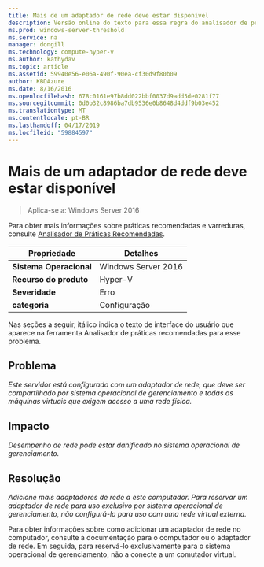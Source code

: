```yaml
---
title: Mais de um adaptador de rede deve estar disponível
description: Versão online do texto para essa regra do analisador de práticas recomendadas.
ms.prod: windows-server-threshold
ms.service: na
manager: dongill
ms.technology: compute-hyper-v
ms.author: kathydav
ms.topic: article
ms.assetid: 59940e56-e06a-490f-90ea-cf30d9f80b09
author: KBDAzure
ms.date: 8/16/2016
ms.openlocfilehash: 678c0161e97b8dd022bbf0037d9add5de0281f77
ms.sourcegitcommit: 0d0b32c8986ba7db9536e0b8648d4ddf9b03e452
ms.translationtype: MT
ms.contentlocale: pt-BR
ms.lasthandoff: 04/17/2019
ms.locfileid: "59884597"
---
```

# <a name="more-than-one-network-adapter-should-be-available"></a>Mais de um adaptador de rede deve estar disponível

>Aplica-se a: Windows Server 2016

Para obter mais informações sobre práticas recomendadas e varreduras, consulte [Analisador de Práticas Recomendadas](https://go.microsoft.com/fwlink/?LinkId=122786).  
  
|Propriedade|Detalhes|  
|-|-|  
|**Sistema Operacional**|Windows Server 2016|  
|**Recurso do produto**|Hyper-V|  
|**Severidade**|Erro|  
|**categoria**|Configuração|  

Nas seções a seguir, itálico indica o texto de interface do usuário que aparece na ferramenta Analisador de práticas recomendadas para esse problema.

## <a name="issue"></a>Problema  
  
*Este servidor está configurado com um adaptador de rede, que deve ser compartilhado por sistema operacional de gerenciamento e todas as máquinas virtuais que exigem acesso a uma rede física.*  
  
## <a name="impact"></a>Impacto  
  
*Desempenho de rede pode estar danificado no sistema operacional de gerenciamento.*  
  
## <a name="resolution"></a>Resolução  
  
*Adicione mais adaptadores de rede a este computador. Para reservar um adaptador de rede para uso exclusivo por sistema operacional de gerenciamento, não configurá-lo para uso com uma rede virtual externa.*  
  
Para obter informações sobre como adicionar um adaptador de rede no computador, consulte a documentação para o computador ou o adaptador de rede. Em seguida, para reservá-lo exclusivamente para o sistema operacional de gerenciamento, não a conecte a um comutador virtual.   
  


